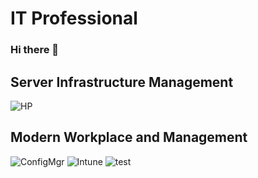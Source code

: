 # IT Professional
### Hi there 👋
## Server Infrastructure Management
![HP](https://img.shields.io/badge/HPE-Administrator-99NN99?style=for-the-badge&logo=hp)


## Modern Workplace and Management
![ConfigMgr](https://img.shields.io/badge/ConfigMgr-Administrator-99NN99?style=for-the-badge&logo=windows)
![Intune](https://img.shields.io/badge/Intune-Administrator-99NN99?style=for-the-badge&logo=microsoft)
![test](https://portfolio.masteringmdm.com/wp-content/uploads/2021/01/JaySingh03_BlackWhite-807x1024-428x542.jpg)

<!--
**jays1ngh/jays1ngh** is a ✨ _special_ ✨ repository because its `README.md` (this file) appears on your GitHub profile.

Here are some ideas to get you started:

- 🔭 I’m currently working on ...
- 🌱 I’m currently learning ...
- 👯 I’m looking to collaborate on ...
- 🤔 I’m looking for help with ...
- 💬 Ask me about ...
- 📫 How to reach me: ...
- 😄 Pronouns: ...
- ⚡ Fun fact: ...
-->

